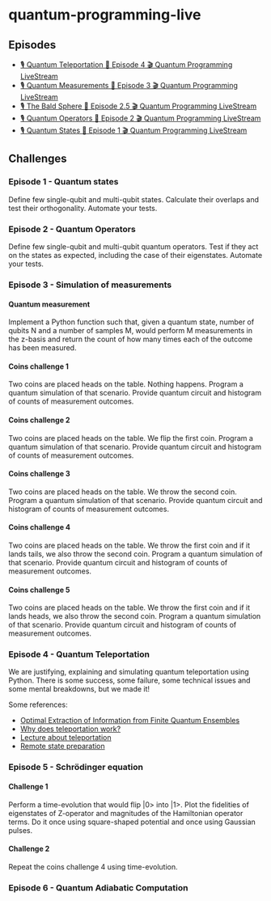 # quantum-programming-live

## Episodes

* [🎙️ Quantum Teleportation 🔴 Episode 4 🎬 Quantum Programming LiveStream](https://youtu.be/4m1TG1qfzWw)
* [🎙️ Quantum Measurements 🔴 Episode 3 🎬 Quantum Programming LiveStream](https://youtu.be/O6ZZfGgGu7g)
* [🎙️ The Bald Sphere 🔴 Episode 2.5 🎬 Quantum Programming LiveStream](https://youtu.be/gKWkENTb_P0)
* [🎙️ Quantum Operators 🔴 Episode 2 🎬 Quantum Programming LiveStream](https://youtu.be/y002ZDLagaQ)
* [🎙️ Quantum States 🔴 Episode 1 🎬 Quantum Programming LiveStream](https://youtu.be/F7vxR64R3Tw)

## Challenges

### Episode 1 - Quantum states

Define few single-qubit and multi-qubit states. Calculate their overlaps and test their orthogonality. Automate your tests.

### Episode 2 - Quantum Operators

Define few single-qubit and multi-qubit quantum operators. Test if they act on the states as expected, including the case of their eigenstates. Automate your tests.

### Episode 3 - Simulation of measurements

#### Quantum measurement

Implement a Python function such that, given a quantum state, number of qubits N and a number of samples M, would perform M measurements in the z-basis and return the count of how many times each of the outcome has been measured.

#### Coins challenge 1

Two coins are placed heads on the table. Nothing happens. Program a quantum simulation of that scenario. Provide quantum circuit and histogram of counts of measurement outcomes.

#### Coins challenge 2

Two coins are placed heads on the table. We flip the first coin. Program a quantum simulation of that scenario. Provide quantum circuit and histogram of counts of measurement outcomes.

#### Coins challenge 3

Two coins are placed heads on the table. We throw the second coin. Program a quantum simulation of that scenario. Provide quantum circuit and histogram of counts of measurement outcomes.

#### Coins challenge 4

Two coins are placed heads on the table. We throw the first coin and if it lands tails, we also throw the second coin. Program a quantum simulation of that scenario. Provide quantum circuit and histogram of counts of measurement outcomes.

#### Coins challenge 5

Two coins are placed heads on the table. We throw the first coin and if it lands heads, we also throw the second coin. Program a quantum simulation of that scenario. Provide quantum circuit and histogram of counts of measurement outcomes.

### Episode 4 - Quantum Teleportation

We are justifying, explaining and simulating quantum teleportation using Python. There is some success, some failure, some technical issues and some mental breakdowns, but we made it!

Some references:

* [Optimal Extraction of Information from Finite Quantum Ensembles](https://journals.aps.org/prl/pdf/10.1103/PhysRevLett.74.1259)
* [Why does teleportation work?](https://youtu.be/Vo4Nnvu6grg)
* [Lecture about teleportation](https://www.youtube.com/watch?v=7ERL7CadrP4)
* [Remote state preparation](https://www.youtube.com/watch?v=WMe8gB1mCno)

### Episode 5 - Schrödinger equation

#### Challenge 1

Perform a time-evolution that would flip |0> into |1>. Plot the fidelities of eigenstates of Z-operator and magnitudes of the Hamiltonian operator terms. Do it once using square-shaped potential and once using Gaussian pulses.

#### Challenge 2

Repeat the coins challenge 4 using time-evolution.

### Episode 6 - Quantum Adiabatic Computation
